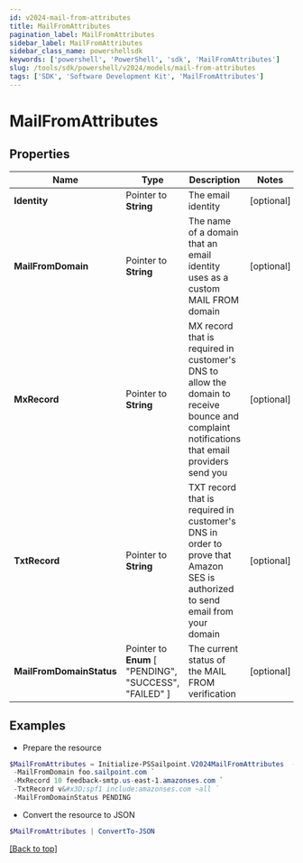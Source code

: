 ```yaml
---
id: v2024-mail-from-attributes
title: MailFromAttributes
pagination_label: MailFromAttributes
sidebar_label: MailFromAttributes
sidebar_class_name: powershellsdk
keywords: ['powershell', 'PowerShell', 'sdk', 'MailFromAttributes'] 
slug: /tools/sdk/powershell/v2024/models/mail-from-attributes
tags: ['SDK', 'Software Development Kit', 'MailFromAttributes']
---
```



# MailFromAttributes

## Properties

Name | Type | Description | Notes
------------ | ------------- | ------------- | -------------
**Identity** |  Pointer to **String** | The email identity | [optional] 
**MailFromDomain** |  Pointer to **String** | The name of a domain that an email identity uses as a custom MAIL FROM domain | [optional] 
**MxRecord** |  Pointer to **String** | MX record that is required in customer's DNS to allow the domain to receive bounce and complaint notifications that email providers send you | [optional] 
**TxtRecord** |  Pointer to **String** | TXT record that is required in customer's DNS in order to prove that Amazon SES is authorized to send email from your domain | [optional] 
**MailFromDomainStatus** |  Pointer to  **Enum** [  "PENDING",    "SUCCESS",    "FAILED" ] | The current status of the MAIL FROM verification | [optional] 

## Examples

- Prepare the resource
```powershell
$MailFromAttributes = Initialize-PSSailpoint.V2024MailFromAttributes  -Identity bob.smith@sailpoint.com `
 -MailFromDomain foo.sailpoint.com `
 -MxRecord 10 feedback-smtp.us-east-1.amazonses.com `
 -TxtRecord v&#x3D;spf1 include:amazonses.com ~all `
 -MailFromDomainStatus PENDING
```

- Convert the resource to JSON
```powershell
$MailFromAttributes | ConvertTo-JSON
```


[[Back to top]](#) 

